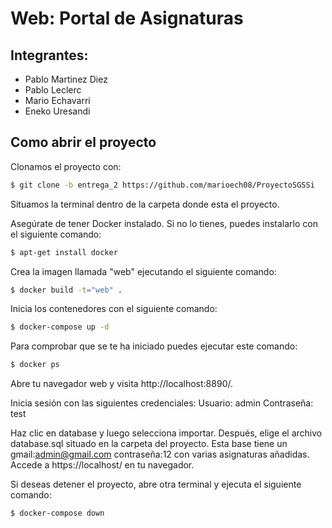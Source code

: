 # Web: Portal de Asignaturas

## Integrantes:

- Pablo Martinez Diez
- Pablo Leclerc
- Mario Echavarri
- Eneko Uresandi

## Como abrir el proyecto
Clonamos el proyecto con:
```bash
$ git clone -b entrega_2 https://github.com/marioech08/ProyectoSGSSi
```
Situamos la terminal dentro de la carpeta donde esta el proyecto.

Asegúrate de tener Docker instalado. Si no lo tienes, puedes instalarlo con el siguiente comando:
```bash
$ apt-get install docker
```

Crea la imagen llamada "web" ejecutando el siguiente comando:
```bash
$ docker build -t="web" .
```

Inicia los contenedores con el siguiente comando:
```bash
$ docker-compose up -d
```
Para comprobar que se te ha iniciado puedes ejecutar este comando:
```bash
$ docker ps
```

Abre tu navegador web y visita http://localhost:8890/.

Inicia sesión con las siguientes credenciales:
    Usuario: admin
    Contraseña: test

Haz clic en database y luego selecciona importar. Después, elige el archivo database.sql situado en la carpeta del proyecto. Esta base tiene un gmail:admin@gmail.com contraseña:12 con varias asignaturas añadidas.
Accede a https://localhost/ en tu navegador.

Si deseas detener el proyecto, abre otra terminal y ejecuta el siguiente comando:
```bash
$ docker-compose down
```
